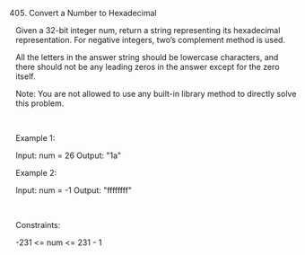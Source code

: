 405. Convert a Number to Hexadecimal

Given a 32-bit integer num, return a string representing its hexadecimal representation. For negative integers, two’s complement method is used.

All the letters in the answer string should be lowercase characters, and there should not be any leading zeros in the answer except for the zero itself.

Note: You are not allowed to use any built-in library method to directly solve this problem.

 

Example 1:

Input: num = 26
Output: "1a"


Example 2:

Input: num = -1
Output: "ffffffff"


 

Constraints:

-231 <= num <= 231 - 1